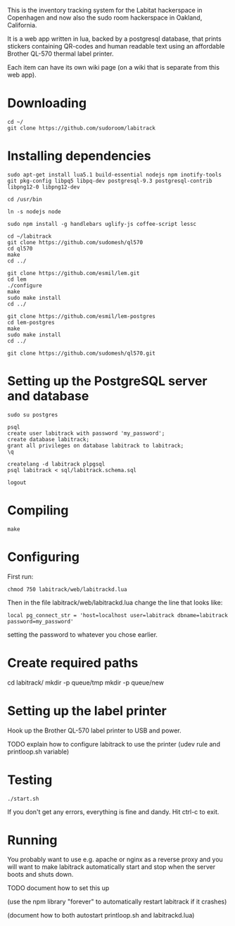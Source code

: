 This is the inventory tracking system for the Labitat hackerspace in Copenhagen and now also the sudo room hackerspace in Oakland, California.

It is a web app written in lua, backed by a postgresql database, that prints stickers containing QR-codes and human readable text using an affordable Brother QL-570 thermal label printer.

Each item can have its own wiki page (on a wiki that is separate from this web app).

# Downloading 

```
cd ~/
git clone https://github.com/sudoroom/labitrack
```

# Installing dependencies

```
sudo apt-get install lua5.1 build-essential nodejs npm inotify-tools git pkg-config libpq5 libpq-dev postgresql-9.3 postgresql-contrib libpng12-0 libpng12-dev

cd /usr/bin

ln -s nodejs node

sudo npm install -g handlebars uglify-js coffee-script lessc

cd ~/labitrack
git clone https://github.com/sudomesh/ql570
cd ql570
make
cd ../

git clone https://github.com/esmil/lem.git
cd lem
./configure
make
sudo make install
cd ../

git clone https://github.com/esmil/lem-postgres
cd lem-postgres
make
sudo make install
cd ../

git clone https://github.com/sudomesh/ql570.git

```

# Setting up the PostgreSQL server and database

```
sudo su postgres

psql
create user labitrack with password 'my_password';
create database labitrack;
grant all privileges on database labitrack to labitrack;
\q

createlang -d labitrack plpgsql
psql labitrack < sql/labitrack.schema.sql

logout
```

# Compiling

```
make
```

# Configuring

First run:

```
chmod 750 labitrack/web/labitrackd.lua
```

Then in the file labitrack/web/labitrackd.lua change the line that looks like:

```
local pg_connect_str = 'host=localhost user=labitrack dbname=labitrack password=my_password'
```

setting the password to whatever you chose earlier.

# Create required paths

cd labitrack/
mkdir -p queue/tmp
mkdir -p queue/new

# Setting up the label printer

Hook up the Brother QL-570 label printer to USB and power.

TODO explain how to configure labitrack to use the printer (udev rule and printloop.sh variable)

# Testing

```
./start.sh
```

If you don't get any errors, everything is fine and dandy. Hit ctrl-c to exit.

# Running

You probably want to use e.g. apache or nginx as a reverse proxy and you will want to make labitrack automatically start and stop when the server boots and shuts down.

TODO document how to set this up

(use the npm library "forever" to automatically restart labitrack if it crashes)

(document how to both autostart printloop.sh and labitrackd.lua)

